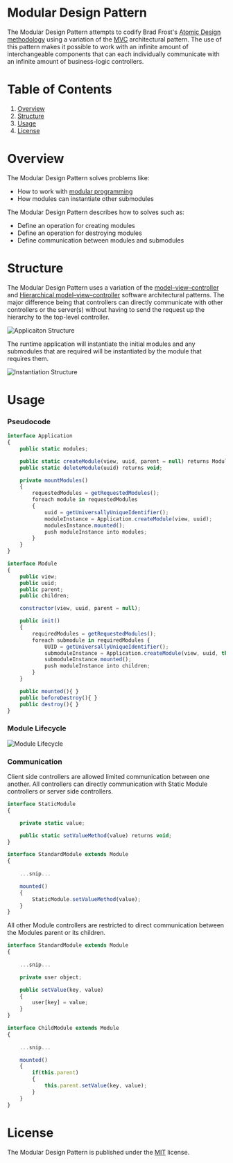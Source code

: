 # Modular Design Pattern

The Modular Design Pattern attempts to codify Brad Frost's [Atomic Design methodology](http://bradfrost.com/blog/post/atomic-web-design/) using a variation of the [MVC](https://en.wikipedia.org/wiki/Model%E2%80%93view%E2%80%93controller) architectural pattern. The use of this pattern makes it possible to work with an infinite amount of interchangeable components that can each individually communicate with an infinite amount of business-logic controllers.

# Table of Contents

1. [Overview](#overview)
1. [Structure](#structure)
1. [Usage](#usage)
1. [License](#license)

# Overview

The Modular Design Pattern solves problems like:

- How to work with [modular programming](https://en.wikipedia.org/wiki/Modular_programming)
- How modules can instantiate other submodules

The Modular Design Pattern describes how to solves such as:

- Define an operation for creating modules
- Define an operation for destroying modules
- Define communication between modules and submodules

# Structure

The Modular Design Pattern uses a variation of the [model–view–controller](https://en.wikipedia.org/wiki/Model%E2%80%93view%E2%80%93controller) and [Hierarchical model–view–controller](https://en.wikipedia.org/wiki/Hierarchical_model–view–controller) software architectural patterns. The major difference being that controllers can directly communicate with other controllers or the server(s) without having to send the request up the hierarchy to the top-level controller.

![Applicaiton Structure](https://github.com/Pageworks/modular-design-pattern/blob/master/_assets/application-structure-v2.png)

The runtime application will instantiate the initial modules and any submodules that are required will be instantiated by the module that requires them.

![Instantiation Structure](https://github.com/Pageworks/modular-design-pattern/blob/master/_assets/instantiation-structure.png)

# Usage

### Pseudocode

```javascript
interface Application
{
    public static modules;

    public static createModule(view, uuid, parent = null) returns Module;
    public static deleteModule(uuid) returns void;

    private mountModules()
    {
        requestedModules = getRequestedModules();
        foreach module in requestedModules
        {
            uuid = getUniversallyUniqueIdentifier();
            moduleInstance = Application.createModule(view, uuid);
            modulesInstance.mounted();
            push moduleInstance into modules;
        }
    }
}
```

```javascript
interface Module
{
    public view;
    public uuid;
    public parent;
    public children;

    constructor(view, uuid, parent = null);

    public init()
    {
        requiredModules = getRequestedModules();
        foreach submodule in requiredModules {
            UUID = getUniversallyUniqueIdentifier();
            submoduleInstance = Application.createModule(view, uuid, this);
            submoduleInstance.mounted();
            push moduleInstance into children;
        }
    }

    public mounted(){ }
    public beforeDestroy(){ }
    public destroy(){ }
}
```

### Module Lifecycle

![Module Lifecycle](https://github.com/Pageworks/modular-design-pattern/blob/master/_assets/base-module-lifecycle.png)

### Communication

Client side controllers are allowed limited communication between one another. All controllers can directly communication with Static Module controllers or server side controllers.

```javascript
interface StaticModule
{

    private static value;

    public static setValueMethod(value) returns void;
}
```

```javascript
interface StandardModule extends Module
{
    
    ...snip...

    mounted()
    {
        StaticModule.setValueMethod(value);
    }
}
```

All other Module controllers are restricted to direct communication between the Modules parent or its children.

```javascript
interface StandardModule extends Module
{
    
    ...snip...

    private user object;

    public setValue(key, value)
    {
        user[key] = value;
    }
}
```

```javascript
interface ChildModule extends Module
{
    
    ...snip...

    mounted()
    {
        if(this.parent)
        {
            this.parent.setValue(key, value);
        }
    }
}
```

# License

The Modular Design Pattern is published under the [MIT](https://github.com/Pageworks/modular-design-pattern/blob/master/LICENSE) license.
